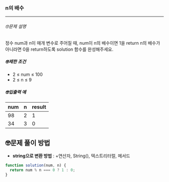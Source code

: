 ### n의 배수

---

###### 🤓문제 설명

정수 num과 n이 매개 변수로 주어질 때, num이 n의 배수이면 1을 return n의 배수가 아니라면 0을 return하도록 solution 함수를 완성해주세요.

##### 🤓제한 조건

- 2 ≤ num ≤ 100
- 2 ≤ n ≤ 9

##### 🤓입출력 예

| num | n   | result |
| --- | --- | ------ |
| 98  | 2   | 1      |
| 34  | 3   | 0      |

## 🤓문제 풀이 방법

- **string으로 변환 방법** : +연산자, String(), 텍스트리터럴, 메서드

```javascript
function solution(num, n) {
  return num % n === 0 ? 1 : 0;
}
```
